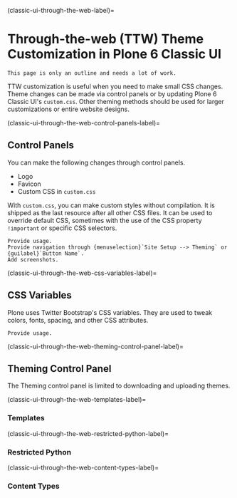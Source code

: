 (classic-ui-through-the-web-label)=

# Through-the-web (TTW) Theme Customization in Plone 6 Classic UI

```{todo}
This page is only an outline and needs a lot of work.
```

TTW customization is useful when you need to make small CSS changes.
Theme changes can be made via control panels or by updating Plone 6 Classic UI's `custom.css`.
Other theming methods should be used for larger customizations or entire website designs.


(classic-ui-through-the-web-control-panels-label)=

## Control Panels

You can make the following changes through control panels.

* Logo
* Favicon
* Custom CSS in `custom.css`

With `custom.css`, you can make custom styles without compilation.
It is shipped as the last resource after all other CSS files.
It can be used to override default CSS, sometimes with the use of the CSS property `!important` or specific CSS selectors.


```{todo}
Provide usage.
Provide navigation through {menuselection}`Site Setup --> Theming` or {guilabel}`Button Name`.
Add screenshots.
```


(classic-ui-through-the-web-css-variables-label)=

## CSS Variables

Plone uses Twitter Bootstrap's CSS variables.
They are used to tweak colors, fonts, spacing, and other CSS attributes.

```{todo}
Provide usage.
```



(classic-ui-through-the-web-theming-control-panel-label)=

## Theming Control Panel

The Theming control panel is limited to downloading and uploading themes.


(classic-ui-through-the-web-templates-label)=

### Templates


(classic-ui-through-the-web-restricted-python-label)=

### Restricted Python


(classic-ui-through-the-web-content-types-label)=

### Content Types

